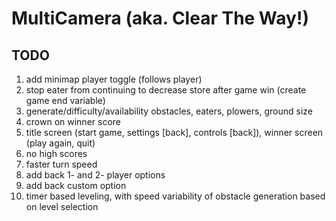 # MultiCamera (aka. Clear The Way!)

## TODO
1. add minimap player toggle (follows player)
2. stop eater from continuing to decrease store after game win (create game end variable)
3. generate/difficulty/availability obstacles, eaters, plowers, ground size
4. crown on winner score
5. title screen (start game, settings [back], controls [back]), winner screen (play again, quit)
6. no high scores
7. faster turn speed
8. add back 1- and 2- player options
9. add back custom option
10. timer based leveling, with speed variability of obstacle generation based on level selection

